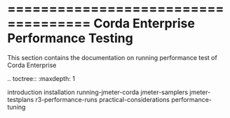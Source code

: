 ====================================
Corda Enterprise Performance Testing
====================================

This section contains the documentation on running performance test of Corda Enterprise

.. toctree::
  :maxdepth: 1

  introduction
  installation
  running-jmeter-corda
  jmeter-samplers
  jmeter-testplans
  r3-performance-runs
  practical-considerations
  performance-tuning
